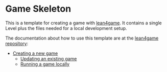# Game Skeleton

This is a template for creating a game with [lean4game](https://github.com/leanprover-community/lean4game/). It contains a single Level plus the files needed for a local development setup.

The documentation about how to use this template are at the [lean4game repository](https://github.com/leanprover-community/lean4game/):

* [Creating a new game](https://github.com/leanprover-community/lean4game/blob/main/doc/create_game.md)
  * [Updating an existing game](https://github.com/leanprover-community/lean4game/blob/main/doc/update_game.md)
  * [Running a game locally](https://github.com/leanprover-community/lean4game/blob/main/doc/running_locally.md)
  


